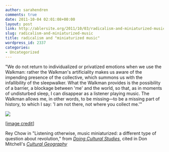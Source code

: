 ```yaml
---
author: sarahendren
comments: true
date: 2011-10-04 02:01:08+00:00
layout: post
link: http://ablersite.org/2011/10/03/radicalism-and-miniaturized-music/
slug: radicalism-and-miniaturized-music
title: radicalism and "miniaturized music"
wordpress_id: 2337
categories:
- Uncategorized
---
```


"We do not return to individualized or privatized emotions when we use the Walkman: rather the Walkman's artificiality makes us aware of the impending presence of the collective, which summons us with the infallibility of the sleepwalker. What the Walkman provides is the possibility of a barrier, a blockage between 'me' and the world, so that, as in moments of undisturbed sleep, I can disappear as a listener playing music. The Walkman allows me, in other words, to be missing—to be a missing part of history, to which I say: 'I am not there, not where you collect me.'"

[![](http://ablersite.files.wordpress.com/2011/10/headphones-silhouette.jpg)](http://ablersite.files.wordpress.com/2011/10/headphones-silhouette.jpg)

[[image credit](http://lyricsdog.eu/s/headphones%20silhouette)]

Rey Chow in "Listening otherwise, music miniaturized: a different type of question about revolution," from [_Doing Cultural Studies_](http://www.amazon.com/Doing-Cultural-Studies-Walkman-Identities/dp/0761954023/ref=sr_1_1?ie=UTF8&qid=1317693556&sr=8-1), cited in Don Mitchell's [_Cultural Geography_](http://www.amazon.com/Cultural-Geography-Introduction-Donald-Mitchell/dp/1557868921/ref=sr_1_1?s=books&ie=UTF8&qid=1317693605&sr=1-1)
